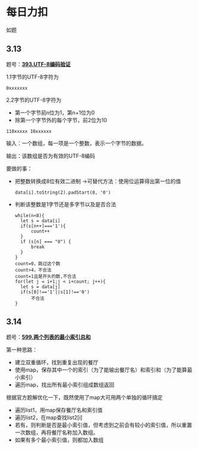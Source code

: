 # 每日力扣

如题

## 3.13

题号：**[393.UTF-8编码验证](https://leetcode-cn.com/problems/utf-8-validation/)**

1.1字节的UTF-8字符为

```
0xxxxxxx
```

2.2字节的UTF-8字符为

- 第一个字节前n位为1，第n+1位为0
- 除第一个字节外的每个字节，前2位为10

```
110xxxxx 10xxxxxx
```

输入：一个数组，每一项是一个整数，表示一个字节的数据。

输出：该数组是否为有效的UTF-8编码

要做的事：

- 把整数转换成8位有效二进制 ->可替代方法：使用位运算得出第一位的值

  ```
  data[i].toString(2).padStart(8, '0')
  ```

- 判断该整数是1字节还是多字节以及是否合法 

  ```
  while(n<8){
  	let s = data[i]
  	if(s[n++]==='1'){
  		count++
  	}
  	if (s[n] === "0") {
  		break
  	}
  }
  count=0，跳过这个数
  count>4，不合法
  count=1且是开头的数,不合法
  for(let j = i+1;j < i+count; j++){
  	let s = data[j]
  	if(s[0]!=='1'||s[1]!=='0')
  		不合法
  }
  ```

  

## 3.14

题号：**[599.两个列表的最小索引总和](https://leetcode-cn.com/problems/minimum-index-sum-of-two-lists/)**

第一种思路：

- 建立双重循环，找到重复出现的餐厅
- 使用map，保存其中一个的索引（为了能输出餐厅名）和索引和（为了能算最小索引）
- 遍历map，找出所有最小索引组成数组返回

根据官方题解优化一下，既然使用了map大可用两个单独的循环搞定

- 遍历list1，用map保存餐厅名和索引值
- 遍历list2，在map查找list2[i]
- 若有，则判断是否是最小索引值，但考虑到之前会有较小的索引值，所以重置一次数组，再将餐厅名称加入数组。
- 如果有多个最小索引值，则都加入数组
